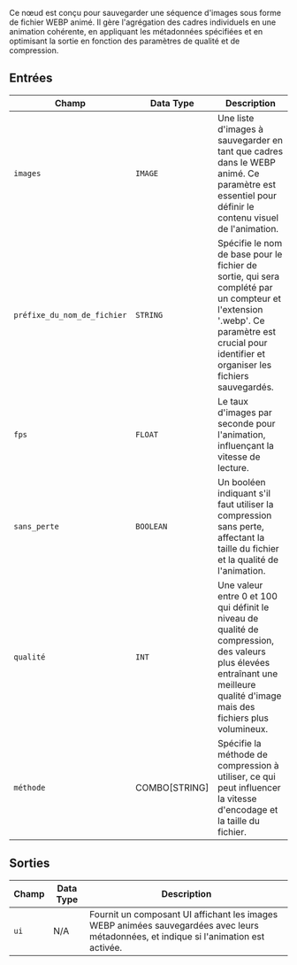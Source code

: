 
Ce nœud est conçu pour sauvegarder une séquence d'images sous forme de fichier WEBP animé. Il gère l'agrégation des cadres individuels en une animation cohérente, en appliquant les métadonnées spécifiées et en optimisant la sortie en fonction des paramètres de qualité et de compression.

## Entrées

| Champ             | Data Type | Description                                                                         |
|-------------------|-------------|-------------------------------------------------------------------------------------|
| `images`          | `IMAGE`     | Une liste d'images à sauvegarder en tant que cadres dans le WEBP animé. Ce paramètre est essentiel pour définir le contenu visuel de l'animation. |
| `préfixe_du_nom_de_fichier` | `STRING`    | Spécifie le nom de base pour le fichier de sortie, qui sera complété par un compteur et l'extension '.webp'. Ce paramètre est crucial pour identifier et organiser les fichiers sauvegardés. |
| `fps`             | `FLOAT`     | Le taux d'images par seconde pour l'animation, influençant la vitesse de lecture. |
| `sans_perte`        | `BOOLEAN`   | Un booléen indiquant s'il faut utiliser la compression sans perte, affectant la taille du fichier et la qualité de l'animation. |
| `qualité`         | `INT`       | Une valeur entre 0 et 100 qui définit le niveau de qualité de compression, des valeurs plus élevées entraînant une meilleure qualité d'image mais des fichiers plus volumineux. |
| `méthode`          | COMBO[STRING] | Spécifie la méthode de compression à utiliser, ce qui peut influencer la vitesse d'encodage et la taille du fichier. |

## Sorties

| Champ | Data Type | Description                                                                       |
|-------|-------------|-----------------------------------------------------------------------------------|
| `ui`  | N/A         | Fournit un composant UI affichant les images WEBP animées sauvegardées avec leurs métadonnées, et indique si l'animation est activée. |
